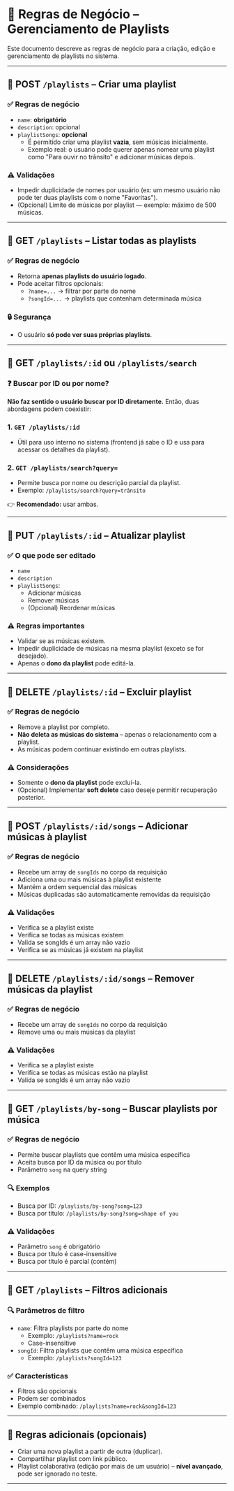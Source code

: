 # 🎵 Regras de Negócio – Gerenciamento de Playlists

Este documento descreve as regras de negócio para a criação, edição e gerenciamento de playlists no sistema.

---

## 📌 POST `/playlists` – Criar uma playlist

### ✅ Regras de negócio
- `name`: **obrigatório**
- `description`: opcional
- `playlistSongs`: **opcional**
  - É permitido criar uma playlist **vazia**, sem músicas inicialmente.
  - Exemplo real: o usuário pode querer apenas nomear uma playlist como "Para ouvir no trânsito" e adicionar músicas depois.

### ⚠️ Validações
- Impedir duplicidade de nomes por usuário (ex: um mesmo usuário não pode ter duas playlists com o nome "Favoritas").
- (Opcional) Limite de músicas por playlist — exemplo: máximo de 500 músicas.

---

## 📌 GET `/playlists` – Listar todas as playlists

### ✅ Regras de negócio
- Retorna **apenas playlists do usuário logado**.
- Pode aceitar filtros opcionais:
  - `?name=...` → filtrar por parte do nome
  - `?songId=...` → playlists que contenham determinada música

### 🔒 Segurança
- O usuário **só pode ver suas próprias playlists**.

---

## 📌 GET `/playlists/:id` ou `/playlists/search`

### ❓ Buscar por ID ou por nome?

**Não faz sentido o usuário buscar por ID diretamente.** Então, duas abordagens podem coexistir:

### 1. `GET /playlists/:id`
- Útil para uso interno no sistema (frontend já sabe o ID e usa para acessar os detalhes da playlist).

### 2. `GET /playlists/search?query=`
- Permite busca por nome ou descrição parcial da playlist.
- Exemplo: `/playlists/search?query=trânsito`

👉 **Recomendado:** usar ambas.

---

## 📌 PUT `/playlists/:id` – Atualizar playlist

### ✅ O que pode ser editado
- `name`
- `description`
- `playlistSongs`:
  - Adicionar músicas
  - Remover músicas
  - (Opcional) Reordenar músicas

### ⚠️ Regras importantes
- Validar se as músicas existem.
- Impedir duplicidade de músicas na mesma playlist (exceto se for desejado).
- Apenas o **dono da playlist** pode editá-la.

---

## 📌 DELETE `/playlists/:id` – Excluir playlist

### ✅ Regras de negócio
- Remove a playlist por completo.
- **Não deleta as músicas do sistema** – apenas o relacionamento com a playlist.
- As músicas podem continuar existindo em outras playlists.

### ⚠️ Considerações
- Somente o **dono da playlist** pode excluí-la.
- (Opcional) Implementar **soft delete** caso deseje permitir recuperação posterior.

---

## 📌 POST `/playlists/:id/songs` – Adicionar músicas à playlist

### ✅ Regras de negócio
- Recebe um array de `songIds` no corpo da requisição
- Adiciona uma ou mais músicas à playlist existente
- Mantém a ordem sequencial das músicas
- Músicas duplicadas são automaticamente removidas da requisição

### ⚠️ Validações
- Verifica se a playlist existe
- Verifica se todas as músicas existem
- Valida se songIds é um array não vazio
- Verifica se as músicas já existem na playlist

---

## 📌 DELETE `/playlists/:id/songs` – Remover músicas da playlist

### ✅ Regras de negócio
- Recebe um array de `songIds` no corpo da requisição
- Remove uma ou mais músicas da playlist

### ⚠️ Validações
- Verifica se a playlist existe
- Verifica se todas as músicas estão na playlist
- Valida se songIds é um array não vazio

---

## 📌 GET `/playlists/by-song` – Buscar playlists por música

### ✅ Regras de negócio
- Permite buscar playlists que contêm uma música específica
- Aceita busca por ID da música ou por título
- Parâmetro `song` na query string

### 🔍 Exemplos
- Busca por ID: `/playlists/by-song?song=123`
- Busca por título: `/playlists/by-song?song=shape of you`

### ⚠️ Validações
- Parâmetro `song` é obrigatório
- Busca por título é case-insensitive
- Busca por título é parcial (contém)

---

## 📌 GET `/playlists` – Filtros adicionais

### 🔍 Parâmetros de filtro
- `name`: Filtra playlists por parte do nome
  - Exemplo: `/playlists?name=rock`
  - Case-insensitive
- `songId`: Filtra playlists que contêm uma música específica
  - Exemplo: `/playlists?songId=123`

### ✅ Características
- Filtros são opcionais
- Podem ser combinados
- Exemplo combinado: `/playlists?name=rock&songId=123`

---

## 🎁 Regras adicionais (opcionais)

- Criar uma nova playlist a partir de outra (duplicar).
- Compartilhar playlist com link público.
- Playlist colaborativa (edição por mais de um usuário) – **nível avançado**, pode ser ignorado no teste.

---
